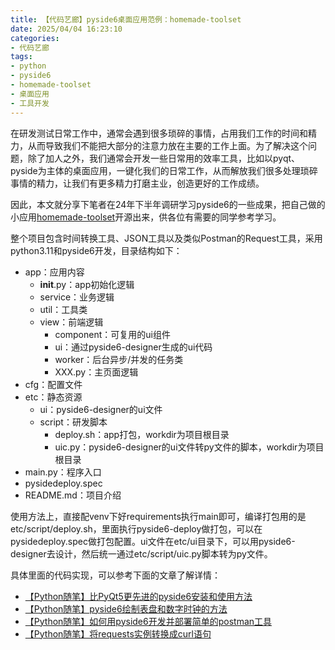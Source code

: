 ```yaml
---
title: 【代码艺廊】pyside6桌面应用范例：homemade-toolset
date: 2025/04/04 16:23:10
categories:
- 代码艺廊
tags:
- python
- pyside6
- homemade-toolset
- 桌面应用
- 工具开发
---
```


在研发测试日常工作中，通常会遇到很多琐碎的事情，占用我们工作的时间和精力，从而导致我们不能把大部分的注意力放在主要的工作上面。为了解决这个问题，除了加人之外，我们通常会开发一些日常用的效率工具，比如以pyqt、pyside为主体的桌面应用，一键化我们的日常工作，从而解放我们很多处理琐碎事情的精力，让我们有更多精力打磨主业，创造更好的工作成绩。

因此，本文就分享下笔者在24年下半年调研学习pyside6的一些成果，把自己做的小应用[homemade-toolset](https://github.com/utmhikari/homemade-toolset)开源出来，供各位有需要的同学参考学习。

整个项目包含时间转换工具、JSON工具以及类似Postman的Request工具，采用python3.11和pyside6开发，目录结构如下：

<!-- more -->

- app：应用内容
  - __init__.py：app初始化逻辑
  - service：业务逻辑
  - util：工具类
  - view：前端逻辑
    - component：可复用的ui组件
    - ui：通过pyside6-designer生成的ui代码
    - worker：后台异步/并发的任务类
    - XXX.py：主页面逻辑
- cfg：配置文件
- etc：静态资源
  - ui：pyside6-designer的ui文件
  - script：研发脚本
    - deploy.sh：app打包，workdir为项目根目录
    - uic.py：pyside6-designer的ui文件转py文件的脚本，workdir为项目根目录
- main.py：程序入口
- pysidedeploy.spec
- README.md：项目介绍

使用方法上，直接配venv下好requirements执行main即可，编译打包用的是etc/script/deploy.sh，里面执行pyside6-deploy做打包，可以在pysidedeploy.spec做打包配置。ui文件在etc/ui目录下，可以用pyside6-designer去设计，然后统一通过etc/script/uic.py脚本转为py文件。

具体里面的代码实现，可以参考下面的文章了解详情：

- [【Python随笔】比PyQt5更先进的pyside6安装和使用方法](https://utmhikari.blog.csdn.net/article/details/141107150)
- [【Python随笔】pyside6绘制表盘和数字时钟的方法](https://utmhikari.blog.csdn.net/article/details/142898055)
- [【Python随笔】如何用pyside6开发并部署简单的postman工具](https://utmhikari.blog.csdn.net/article/details/144635170)
- [【Python随笔】将requests实例转换成curl语句](https://utmhikari.blog.csdn.net/article/details/143463615)

